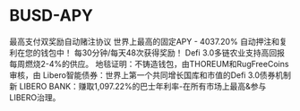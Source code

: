 # BUSD-APY
最高支付双奖励自动赌注协议 世界上最高的固定APY - 4037.20% 自动押注和复利在您的钱包中！ 每30分钟/每天48次获得奖励！ Defi 3.0多链农业支持高回报 每周燃烧2-4%的供应。 地毯证明：不铸造钱包，由THOREUM和RugFreeCoins审核，由 Libero智能债券：世界上第一个共同增长国库和市值的Defi 3.0债券机制 新 LIBERO BANK：赚取1,097.22%的巴士年利率-在所有市场上最高&amp;参与LIBERO治理。
